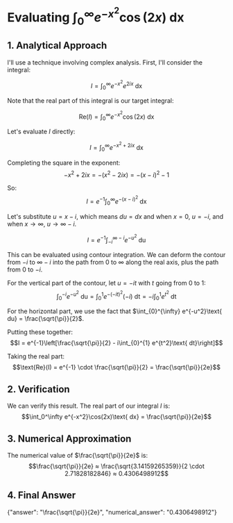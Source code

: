 # Evaluating $\int_0^\infty e^{-x^2}\cos(2x)\text{ dx}$

## 1. Analytical Approach

I'll use a technique involving complex analysis. First, I'll consider the integral:

$$I = \int_0^\infty e^{-x^2}e^{2ix}\text{ dx}$$

Note that the real part of this integral is our target integral:

$$\text{Re}(I) = \int_0^\infty e^{-x^2}\cos(2x)\text{ dx}$$

Let's evaluate $I$ directly:

$$I = \int_0^\infty e^{-x^2+2ix}\text{ dx}$$

Completing the square in the exponent:
$$-x^2+2ix = -(x^2-2ix) = -(x-i)^2 - 1$$

So:
$$I = e^{-1}\int_0^\infty e^{-(x-i)^2}\text{ dx}$$

Let's substitute $u = x-i$, which means $du = dx$ and when $x = 0$, $u = -i$, and when $x \to \infty$, $u \to \infty-i$.

$$I = e^{-1}\int_{-i}^{\infty-i} e^{-u^2}\text{ du}$$

This can be evaluated using contour integration. We can deform the contour from $-i$ to $\infty-i$ into the path from $0$ to $\infty$ along the real axis, plus the path from $0$ to $-i$.

For the vertical part of the contour, let $u = -it$ with $t$ going from $0$ to $1$:
$$\int_{0}^{-i} e^{-u^2}\text{ du} = \int_{0}^{1} e^{-(-it)^2}(-i)\text{ dt} = -i\int_{0}^{1} e^{t^2}\text{ dt}$$

For the horizontal part, we use the fact that $\int_{0}^{\infty} e^{-u^2}\text{ du} = \frac{\sqrt{\pi}}{2}$.

Putting these together:
$$I = e^{-1}\left[\frac{\sqrt{\pi}}{2} - i\int_{0}^{1} e^{t^2}\text{ dt}\right]$$

Taking the real part:
$$\text{Re}(I) = e^{-1} \cdot \frac{\sqrt{\pi}}{2} = \frac{\sqrt{\pi}}{2e}$$

## 2. Verification

We can verify this result. The real part of our integral $I$ is:
$$\int_0^\infty e^{-x^2}\cos(2x)\text{ dx} = \frac{\sqrt{\pi}}{2e}$$

## 3. Numerical Approximation

The numerical value of $\frac{\sqrt{\pi}}{2e}$ is:
$$\frac{\sqrt{\pi}}{2e} ≈ \frac{\sqrt{3.14159265359}}{2 \cdot 2.71828182846} ≈ 0.4306498912$$

## 4. Final Answer

{"answer": "\\frac{\\sqrt{\\pi}}{2e}", "numerical_answer": "0.4306498912"}